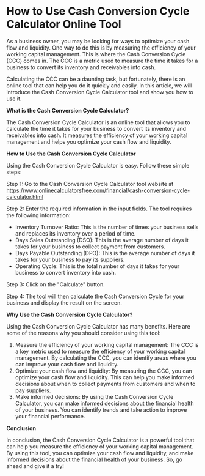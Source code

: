 How to Use Cash Conversion Cycle Calculator Online Tool
=======================================================

As a business owner, you may be looking for ways to optimize your cash flow and liquidity. One way to do this is by measuring the efficiency of your working capital management. This is where the Cash Conversion Cycle (CCC) comes in. The CCC is a metric used to measure the time it takes for a business to convert its inventory and receivables into cash.

Calculating the CCC can be a daunting task, but fortunately, there is an online tool that can help you do it quickly and easily. In this article, we will introduce the Cash Conversion Cycle Calculator tool and show you how to use it.

**What is the Cash Conversion Cycle Calculator?**

The Cash Conversion Cycle Calculator is an online tool that allows you to calculate the time it takes for your business to convert its inventory and receivables into cash. It measures the efficiency of your working capital management and helps you optimize your cash flow and liquidity.

**How to Use the Cash Conversion Cycle Calculator**

Using the Cash Conversion Cycle Calculator is easy. Follow these simple steps:

Step 1: Go to the Cash Conversion Cycle Calculator tool website at <https://www.onlinecalculatorsfree.com/financial/cash-conversion-cycle-calculator.html>

Step 2: Enter the required information in the input fields. The tool requires the following information:

- Inventory Turnover Ratio: This is the number of times your business sells and replaces its inventory over a period of time.
- Days Sales Outstanding (DSO): This is the average number of days it takes for your business to collect payment from customers.
- Days Payable Outstanding (DPO): This is the average number of days it takes for your business to pay its suppliers.
- Operating Cycle: This is the total number of days it takes for your business to convert inventory into cash.

Step 3: Click on the "Calculate" button.

Step 4: The tool will then calculate the Cash Conversion Cycle for your business and display the result on the screen.

**Why Use the Cash Conversion Cycle Calculator?**

Using the Cash Conversion Cycle Calculator has many benefits. Here are some of the reasons why you should consider using this tool:

1. Measure the efficiency of your working capital management: The CCC is a key metric used to measure the efficiency of your working capital management. By calculating the CCC, you can identify areas where you can improve your cash flow and liquidity.
2. Optimize your cash flow and liquidity: By measuring the CCC, you can optimize your cash flow and liquidity. This can help you make informed decisions about when to collect payments from customers and when to pay suppliers.
3. Make informed decisions: By using the Cash Conversion Cycle Calculator, you can make informed decisions about the financial health of your business. You can identify trends and take action to improve your financial performance.

**Conclusion**

In conclusion, the Cash Conversion Cycle Calculator is a powerful tool that can help you measure the efficiency of your working capital management. By using this tool, you can optimize your cash flow and liquidity, and make informed decisions about the financial health of your business. So, go ahead and give it a try!